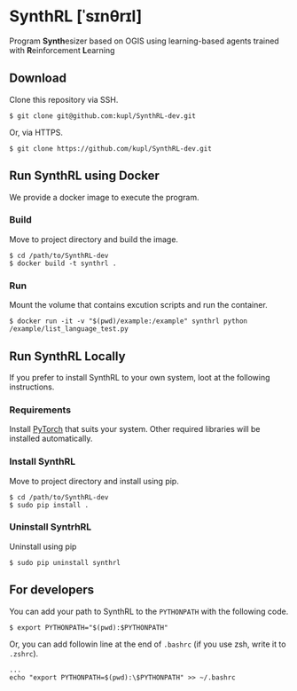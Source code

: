 # SynthRL [ˈsɪnθrɪl]
Program **Synth**esizer based on OGIS using learning-based agents trained with **R**einforcement **L**earning 

## Download
Clone this repository via SSH.
```
$ git clone git@github.com:kupl/SynthRL-dev.git
```
Or, via HTTPS.
```
$ git clone https://github.com/kupl/SynthRL-dev.git
```

## Run SynthRL using Docker
We provide a docker image to execute the program.

### Build
Move to project directory and build the image.
```
$ cd /path/to/SynthRL-dev
$ docker build -t synthrl .
```

### Run
Mount the volume that contains excution scripts and run the container.
```
$ docker run -it -v "$(pwd)/example:/example" synthrl python /example/list_language_test.py
```

## Run SynthRL Locally
If you prefer to install SynthRL to your own system, loot at the following instructions.

### Requirements
Install [PyTorch](https://pytorch.org) that suits your system.
Other required libraries will be installed automatically.

### Install SynthRL
Move to project directory and install using pip.
```
$ cd /path/to/SynthRL-dev
$ sudo pip install .
```

### Uninstall SyntrhRL
Uninstall using pip
```
$ sudo pip uninstall synthrl
```

## For developers
You can add your path to SynthRL to the ```PYTHONPATH``` with the following code.
```
$ export PYTHONPATH="$(pwd):$PYTHONPATH"
```
Or, you can add followin line at the end of ```.bashrc``` (if you use zsh, write it to ```.zshrc```).
```
...
echo "export PYTHONPATH=$(pwd):\$PYTHONPATH" >> ~/.bashrc
```
